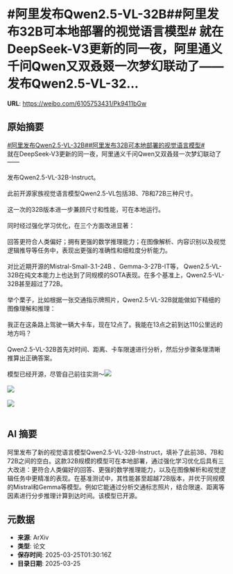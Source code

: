 # #阿里发布Qwen2.5-VL-32B##阿里发布32B可本地部署的视觉语言模型# 就在DeepSeek-V3更新的同一夜，阿里通义千问Qwen又双叒叕一次梦幻联动了——发布Qwen2.5-VL-32...

**URL**: https://weibo.com/6105753431/Pk9411bGw

## 原始摘要

<a href="https://m.weibo.cn/search?containerid=231522type%3D1%26t%3D10%26q%3D%23%E9%98%BF%E9%87%8C%E5%8F%91%E5%B8%83Qwen2.5-VL-32B%23&amp;extparam=%23%E9%98%BF%E9%87%8C%E5%8F%91%E5%B8%83Qwen2.5-VL-32B%23" data-hide=""><span class="surl-text">#阿里发布Qwen2.5-VL-32B#</span></a><a href="https://m.weibo.cn/search?containerid=231522type%3D1%26t%3D10%26q%3D%23%E9%98%BF%E9%87%8C%E5%8F%91%E5%B8%8332B%E5%8F%AF%E6%9C%AC%E5%9C%B0%E9%83%A8%E7%BD%B2%E7%9A%84%E8%A7%86%E8%A7%89%E8%AF%AD%E8%A8%80%E6%A8%A1%E5%9E%8B%23&amp;extparam=%23%E9%98%BF%E9%87%8C%E5%8F%91%E5%B8%8332B%E5%8F%AF%E6%9C%AC%E5%9C%B0%E9%83%A8%E7%BD%B2%E7%9A%84%E8%A7%86%E8%A7%89%E8%AF%AD%E8%A8%80%E6%A8%A1%E5%9E%8B%23" data-hide=""><span class="surl-text">#阿里发布32B可本地部署的视觉语言模型#</span></a> <br>就在DeepSeek-V3更新的同一夜，阿里通义千问Qwen又双叒叕一次梦幻联动了——<br><br>发布Qwen2.5-VL-32B-Instruct。<br><br>此前开源家族视觉语言模型Qwen2.5-VL包括3B、7B和72B三种尺寸。<br><br>这一次的32B版本进一步兼顾尺寸和性能，可在本地运行。<br><br>同时经过强化学习优化，在三个方面改进显著：<br><br>回答更符合人类偏好；拥有更强的数学推理能力；在图像解析、内容识别以及视觉逻辑推导等任务中，表现出更强的准确性和细粒度分析能力。<br><br>对比近期开源的Mistral-Small-3.1-24B 、Gemma-3-27B-IT等， Qwen2.5-VL-32B在纯文本能力上也达到了同规模的SOTA表现。在多个基准上，Qwen2.5-VL-32B甚至超过了72B。<br><br>举个栗子，比如根据一张交通指示牌照片，Qwen2.5-VL-32B就能做如下精细的图像理解和推理：<br><br>我正在这条路上驾驶一辆大卡车，现在12点了。我能在13点之前到达110公里远的地方吗？<br><br>Qwen2.5-VL-32B首先对时间、距离、卡车限速进行分析，然后分步骤条理清晰推算出正确答案。<br><br>模型已经开源，尽管自己前往实测～<img style="" src="https://tvax4.sinaimg.cn/large/006Fd7o3ly1hzsycmt1l6j30u01297h6.jpg" referrerpolicy="no-referrer"><br><br><img style="" src="https://tvax3.sinaimg.cn/large/006Fd7o3ly1hzsycqostdj30u00i4dq0.jpg" referrerpolicy="no-referrer"><br><br><img style="" src="https://tvax1.sinaimg.cn/large/006Fd7o3ly1hzsycuvza1j30u010iq8l.jpg" referrerpolicy="no-referrer"><br><br>

## AI 摘要

阿里发布了新的视觉语言模型Qwen2.5-VL-32B-Instruct，填补了此前3B、7B和72B之间的空白。这款32B规模的模型可在本地部署，通过强化学习优化后具有三大改进：更符合人类偏好的回答、更强的数学推理能力，以及在图像解析和视觉逻辑任务中更精准的表现。在基准测试中，其性能甚至超越72B版本，并优于同规模的Mistral和Gemma等模型。例如它能通过分析交通标志照片，结合限速、距离等因素进行分步推理计算到达时间。该模型已开源。

## 元数据

- **来源**: ArXiv
- **类型**: 论文
- **保存时间**: 2025-03-25T01:30:16Z
- **目录日期**: 2025-03-25
